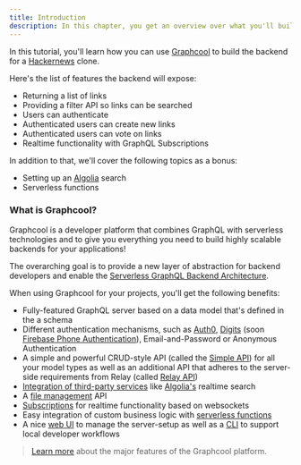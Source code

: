 ```yaml
---
title: Introduction
description: In this chapter, you get an overview over what you'll build and some major platform features of Graphcool
---
```


In this tutorial, you'll learn how you can use [Graphcool](https://www.graph.cool) to build the backend for a [Hackernews](https://news.ycombinator.com/) clone.

Here's the list of features the backend will expose:

- Returning a list of links
- Providing a filter API so links can be searched
- Users can authenticate
- Authenticated users can create new links
- Authenticated users can vote on links
- Realtime functionality with GraphQL Subscriptions

In addition to that, we'll cover the following topics as a bonus:

- Setting up an [Algolia](http://algolia.com/) search
- Serverless functions


### What is Graphcool?

Graphcool is a developer platform that combines GraphQL with serverless technologies and to give you everything you need to build highly scalable backends for your applications!

The overarching goal is to provide a new layer of abstraction for backend developers and enable the [Serverless GraphQL Backend Architecture](https://www.graph.cool/docs/blog/introducing-the-serverless-graphql-backend-architecture-ahde7paig2/).

When using Graphcool for your projects, you'll get the following benefits:

- Fully-featured GraphQL server based on a data model that's defined in the a schema
- Different authentication mechanisms, such as [Auth0](https://auth0.com/), [Digits](https://get.digits.com/) (soon [Firebase Phone Authentication](http://get.digits.com/blog/introducing-firebase-phone-authentication)), Email-and-Password or Anonymous Authentication
- A simple and powerful CRUD-style API (called the [Simple API](https://www.graph.cool/docs/reference/simple-api/overview-heshoov3ai/)) for all your model types as well as an additional API that adheres to the server-side requirements from Relay (called [Relay API](https://www.graph.cool/docs/reference/relay-api/overview-aizoong9ah/))
- [Integration of third-party services](https://www.graph.cool/docs/reference/integrations/overview-seimeish6e/) like [Algolia's](https://www.graph.cool/docs/reference/integrations/algolia-emaig4uiki/) realtime search
- A [file management](https://www.graph.cool/docs/reference/file-handling/overview-eer4wiang0/) API
- [Subscriptions](https://www.graph.cool/docs/reference/simple-api/subscriptions-aip7oojeiv/) for realtime functionality based on websockets
- Easy integration of custom business logic with [serverless functions](https://www.graph.cool/docs/reference/functions/overview-boo6uteemo/)
- A nice [web UI](https://www.graph.cool/docs/reference/console/overview-uh8shohxie/) to manage the server-setup as well as a [CLI](https://www.graph.cool/docs/reference/cli/overview-kie1quohli/) to support local developer workflows

> [Learn more](https://www.graph.cool/docs/tutorials/graphcool-features-overview-ped6wohw0o/) about the major features of the Graphcool platform.



